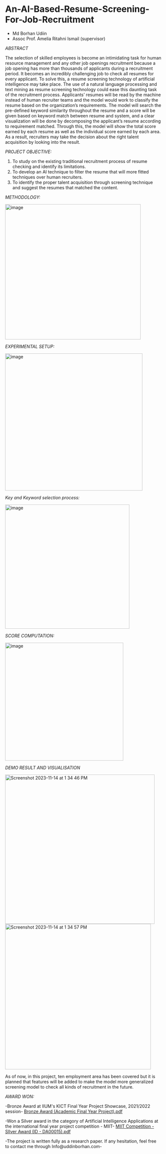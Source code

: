 # An-AI-Based-Resume-Screening-For-Job-Recruitment
- Md Borhan Udiin
- Assoc Prof. Amelia Ritahni Ismail (supervisor)

*ABSTRACT*

The selection of skilled employees is become an intimidating task for human resource management and any other job openings recruitment because a job opening has more than thousands of applicants during a recruitment period. It becomes an incredibly challenging job to check all resumes for every applicant. To solve this, a resume screening technology of artificial intelligence may take place. The use of a natural language processing and text mining as resume screening technology could ease this daunting task of the recruitment process. Applicants’ resumes will be read by the machine instead of human recruiter teams and the model would work to classify the resume based on the organization’s requirements. The model will search the pre-defined keyword similarity throughout the resume and a score will be given based on keyword match between resume and system, and a clear visualization will be done by decomposing the applicant’s resume according to requirement matched. Through this, the model will show the total score earned by each resume as well as the individual score earned by each area. As a result, recruiters may take the decision about the right talent acquisition by looking into the result.

*PROJECT OBJECTIVE:*

1. To study on the existing traditional recruitment process of resume checking and identify its limitations.  
2. To develop an AI technique to filter the resume that will more fitted techniques over human recruiters.  
3. To identify the proper talent acquisition through screening technique and suggest the resumes that matched the content.

*METHODOLOGY:*

<img width="437" alt="image" src="https://github.com/BorHan-U/An-AI-Based-Resume-Screening-For-Job-Recruitment/assets/55747898/fb07c49f-fd3c-4907-9aa8-d4deb5b9362d">


*EXPERIMENTAL SETUP:*

<img width="443" alt="image" src="https://github.com/BorHan-U/An-AI-Based-Resume-Screening-For-Job-Recruitment/assets/55747898/6867b752-a604-408a-a026-2af045094ebf">


*Key and Keyword selection process:*

<img width="401" alt="image" src="https://github.com/BorHan-U/An-AI-Based-Resume-Screening-For-Job-Recruitment/assets/55747898/2fa2196a-f8ef-430e-9d74-52882e42f2ce">


*SCORE COMPUTATION:*


<img width="381" alt="image" src="https://github.com/BorHan-U/An-AI-Based-Resume-Screening-For-Job-Recruitment/assets/55747898/b8d6b6c5-ef1e-4e3d-900f-43a5d5977cd5">


*DEMO RESULT AND VISUALISATION*

<img width="482" alt="Screenshot 2023-11-14 at 1 34 46 PM" src="https://github.com/BorHan-U/An-AI-Based-Resume-Screening-For-Job-Recruitment/assets/55747898/0f300afe-7bd5-4fac-a403-d0eb02ed8ff2">

<img width="470" alt="Screenshot 2023-11-14 at 1 34 57 PM" src="https://github.com/BorHan-U/An-AI-Based-Resume-Screening-For-Job-Recruitment/assets/55747898/7a843f92-ae92-4961-9f60-3fbcc0d5892d">

As of now, in this project, ten employment area has been covered but it is planned that features will be added to make the model more generalized screening model to check all kinds of recruitment in the future.


*AWARD WON:*

-Bronze Award at IIUM's KICT Final Year Project Showcase, 2021/2022 session-
[Bronze Award (Academic Final Year Project).pdf](https://github.com/BorHan-U/An-AI-Based-Resume-Screening-For-Job-Recruitment/files/13355620/Bronze.Award.Academic.Final.Year.Project.pdf)


-Won a Silver award in the category of Artificial Intelligence Applications at the international final year project competition - MIIT-
[MIIT Competition -SIlver Award (ID - DA00015).pdf](https://github.com/BorHan-U/An-AI-Based-Resume-Screening-For-Job-Recruitment/files/13355624/MIIT.Competition.-SIlver.Award.ID.-.DA00015.pdf)



-The project is written fully as a research paper. If any hesitation, feel free to contact me through Info@uddinborhan.com-




